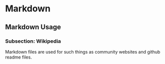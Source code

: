 # Markdown

## Markdown Usage

### Subsection: Wikipedia

Markdown files are used for such things as community websites and github readme files.

